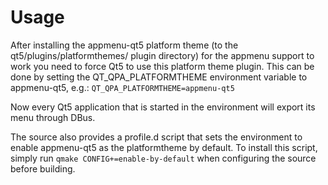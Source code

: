 # Usage

After installing the appmenu-qt5 platform theme (to the qt5/plugins/platformthemes/ plugin directory) for the appmenu support to work
you need to force Qt5 to use this platform theme plugin. This can be done by setting the QT_QPA_PLATFORMTHEME environment variable to
appmenu-qt5, e.g.: `QT_QPA_PLATFORMTHEME=appmenu-qt5`

Now every Qt5 application that is started in the environment will export its menu through DBus.

The source also provides a profile.d script that sets the environment to enable appmenu-qt5 as the platformtheme by default. To install
this script, simply run `qmake CONFIG+=enable-by-default` when configuring the source before building.
